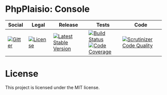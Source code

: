 # PhpPlaisio: Console

<table>
<thead>
<tr>
<th>Social</th>
<th>Legal</th>
<th>Release</th>
<th>Tests</th>
<th>Code</th>
</tr>
</thead>
<tbody>
<tr>
<td>
<a href="https://gitter.im/PhpPlaisio/PhpPlaisio"><img src="https://badges.gitter.im/PhpPlaisio/PhpPlaisio.svg" alt="Gitter"/></a>
</td>
<td>
<a href="https://packagist.org/packages/plaisio/console
"><img src="https://poser.pugx.org/plaisio/console/license" alt="License"/></a>
</td>
<td>
<a href="https://packagist.org/packages/plaisio/console"><img src="https://poser.pugx.org/plaisio/console/v/stable" alt="Latest Stable Version"/></a><br/>
</td>
<td>
<a href="https://github.com/PhpPlaisio/console/actions/workflows/unit.yml"><img src="https://github.com/PhpPlaisio/console/actions/workflows/unit.yml/badge.svg" alt="Build Status"/></a><br/>
<a href="https://codecov.io/gh/PhpPlaisio/console"><img src="https://codecov.io/gh/PhpPlaisio/console/branch/master/graph/badge.svg" alt="Code Coverage"/></a>
</td>
<td>
<a href="https://scrutinizer-ci.com/g/PhpPlaisio/console/?branch=master"><img src="https://scrutinizer-ci.com/g/PhpPlaisio/console/badges/quality-score.png?b=master" alt="Scrutinizer Code Quality"/></a>
</td>
</tr>
</tbody>
</table>

#  License

This project is licensed under the MIT license.
